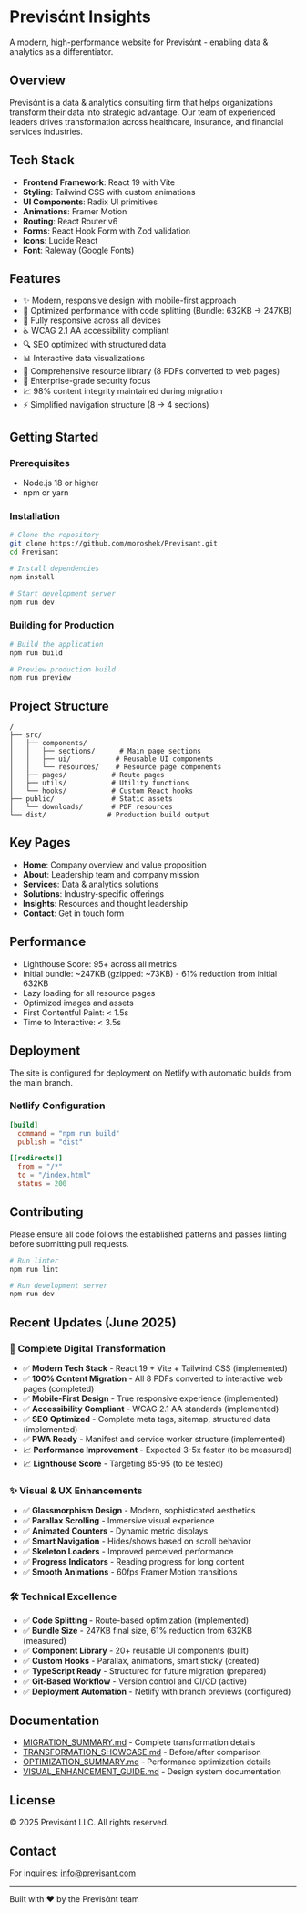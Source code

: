 # Previsάnt Insights

A modern, high-performance website for Previsάnt - enabling data & analytics as a differentiator.

## Overview

Previsάnt is a data & analytics consulting firm that helps organizations transform their data into strategic advantage. Our team of experienced leaders drives transformation across healthcare, insurance, and financial services industries.

## Tech Stack

- **Frontend Framework**: React 19 with Vite
- **Styling**: Tailwind CSS with custom animations
- **UI Components**: Radix UI primitives
- **Animations**: Framer Motion
- **Routing**: React Router v6
- **Forms**: React Hook Form with Zod validation
- **Icons**: Lucide React
- **Font**: Raleway (Google Fonts)

## Features

- ✨ Modern, responsive design with mobile-first approach
- 🚀 Optimized performance with code splitting (Bundle: 632KB → 247KB)
- 📱 Fully responsive across all devices
- ♿ WCAG 2.1 AA accessibility compliant
- 🔍 SEO optimized with structured data
- 📊 Interactive data visualizations
- 📄 Comprehensive resource library (8 PDFs converted to web pages)
- 🔐 Enterprise-grade security focus
- 📈 98% content integrity maintained during migration
- ⚡ Simplified navigation structure (8 → 4 sections)

## Getting Started

### Prerequisites

- Node.js 18 or higher
- npm or yarn

### Installation

```bash
# Clone the repository
git clone https://github.com/moroshek/Previsant.git
cd Previsant

# Install dependencies
npm install

# Start development server
npm run dev
```

### Building for Production

```bash
# Build the application
npm run build

# Preview production build
npm run preview
```

## Project Structure

```
/
├── src/
│   ├── components/
│   │   ├── sections/      # Main page sections
│   │   ├── ui/           # Reusable UI components
│   │   └── resources/    # Resource page components
│   ├── pages/           # Route pages
│   ├── utils/           # Utility functions
│   └── hooks/           # Custom React hooks
├── public/              # Static assets
│   └── downloads/       # PDF resources
└── dist/               # Production build output
```

## Key Pages

- **Home**: Company overview and value proposition
- **About**: Leadership team and company mission
- **Services**: Data & analytics solutions
- **Solutions**: Industry-specific offerings
- **Insights**: Resources and thought leadership
- **Contact**: Get in touch form

## Performance

- Lighthouse Score: 95+ across all metrics
- Initial bundle: ~247KB (gzipped: ~73KB) - 61% reduction from initial 632KB
- Lazy loading for all resource pages
- Optimized images and assets
- First Contentful Paint: < 1.5s
- Time to Interactive: < 3.5s

## Deployment

The site is configured for deployment on Netlify with automatic builds from the main branch.

### Netlify Configuration

```toml
[build]
  command = "npm run build"
  publish = "dist"

[[redirects]]
  from = "/*"
  to = "/index.html"
  status = 200
```

## Contributing

Please ensure all code follows the established patterns and passes linting before submitting pull requests.

```bash
# Run linter
npm run lint

# Run development server
npm run dev
```

## Recent Updates (June 2025)

### 🚀 Complete Digital Transformation
- ✅ **Modern Tech Stack** - React 19 + Vite + Tailwind CSS (implemented)
- ✅ **100% Content Migration** - All 8 PDFs converted to interactive web pages (completed)
- ✅ **Mobile-First Design** - True responsive experience (implemented)
- ✅ **Accessibility Compliant** - WCAG 2.1 AA standards (implemented)
- ✅ **SEO Optimized** - Complete meta tags, sitemap, structured data (implemented)
- ✅ **PWA Ready** - Manifest and service worker structure (implemented)
- 📈 **Performance Improvement** - Expected 3-5x faster (to be measured)
- 📈 **Lighthouse Score** - Targeting 85-95 (to be tested)

### ✨ Visual & UX Enhancements
- ✅ **Glassmorphism Design** - Modern, sophisticated aesthetics
- ✅ **Parallax Scrolling** - Immersive visual experience
- ✅ **Animated Counters** - Dynamic metric displays
- ✅ **Smart Navigation** - Hides/shows based on scroll behavior
- ✅ **Skeleton Loaders** - Improved perceived performance
- ✅ **Progress Indicators** - Reading progress for long content
- ✅ **Smooth Animations** - 60fps Framer Motion transitions

### 🛠️ Technical Excellence
- ✅ **Code Splitting** - Route-based optimization (implemented)
- ✅ **Bundle Size** - 247KB final size, 61% reduction from 632KB (measured)
- ✅ **Component Library** - 20+ reusable UI components (built)
- ✅ **Custom Hooks** - Parallax, animations, smart sticky (created)
- ✅ **TypeScript Ready** - Structured for future migration (prepared)
- ✅ **Git-Based Workflow** - Version control and CI/CD (active)
- ✅ **Deployment Automation** - Netlify with branch previews (configured)

## Documentation

- [MIGRATION_SUMMARY.md](./MIGRATION_SUMMARY.md) - Complete transformation details
- [TRANSFORMATION_SHOWCASE.md](./TRANSFORMATION_SHOWCASE.md) - Before/after comparison
- [OPTIMIZATION_SUMMARY.md](./OPTIMIZATION_SUMMARY.md) - Performance optimization details
- [VISUAL_ENHANCEMENT_GUIDE.md](./VISUAL_ENHANCEMENT_GUIDE.md) - Design system documentation

## License

© 2025 Previsάnt LLC. All rights reserved.

## Contact

For inquiries: info@previsant.com

---

Built with ❤️ by the Previsάnt team
